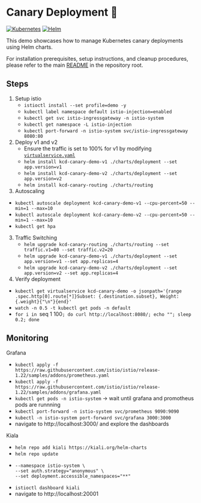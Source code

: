 # Canary Deployment 🦜
[![Kubernetes](https://img.shields.io/badge/Kubernetes-326CE5?logo=kubernetes&logoColor=fff)](#)
[![Helm](https://img.shields.io/badge/Helm-0F1689?logo=helm&logoColor=fff)](#)

This demo showcases how to manage Kubernetes canary deployments using Helm charts.

For installation prerequisites, setup instructions, and cleanup procedures, please refer to the main [README](./../README.md) in the repository root.


## Steps
1. Setup istio
   - `istioctl install --set profile=demo -y`
   - `kubectl label namespace default istio-injection=enabled`
   - `kubectl get svc istio-ingressgateway -n istio-system`
   - `kubectl get namespace -L istio-injection`
   - `kubectl port-forward -n istio-system svc/istio-ingressgateway 8080:80`
2. Deploy v1 and v2
   - Ensure the traffic is set to 100% for v1 by modifying [`virtualservice.yaml`](charts/routing/templates/virtualservice.yaml) 
   - `helm install kcd-canary-demo-v1 ./charts/deployment --set app.version=v1`
   - `helm install kcd-canary-demo-v2 ./charts/deployment --set app.version=v2`
   - `helm install kcd-canary-routing ./charts/routing`
3. Autoscaling
  - `kubectl autoscale deployment kcd-canary-demo-v1 --cpu-percent=50 --min=1 --max=10`
  - `kubectl autoscale deployment kcd-canary-demo-v2 --cpu-percent=50 --min=1 --max=10`
  - `kubectl get hpa`
3. Traffic Switching
   - `helm upgrade kcd-canary-routing ./charts/routing --set traffic.v1=80 --set traffic.v2=20`
   - `helm upgrade kcd-canary-demo-v1 ./charts/deployment --set app.version=v1 --set app.replicas=4`
   - `helm upgrade kcd-canary-demo-v2 ./charts/deployment --set app.version=v2 --set app.replicas=4`
4. Verify deployment
- `kubectl get virtualservice kcd-canary-demo -o jsonpath='{range .spec.http[0].route[*]}Subset: {.destination.subset}, Weight: {.weight}{"\n"}{end}'`
- `watch -n 0.5 -t kubectl get pods -n default`
- `for i in `seq 1 100`; do curl http://localhost:8080/; echo ""; sleep 0.2; done`


## Monitoring
Grafana
- `kubectl apply -f https://raw.githubusercontent.com/istio/istio/release-1.22/samples/addons/prometheus.yaml`
- `kubectl apply -f https://raw.githubusercontent.com/istio/istio/release-1.22/samples/addons/grafana.yaml`
- `kubectl get pods -n istio-system` -> wait until grafana and promotheus pods are runnning
- `kubectl port-forward -n istio-system svc/prometheus 9090:9090`
- `kubectl -n istio-system port-forward svc/grafana 3000:3000`
- navigate to http://localhost:3000/ and explore the dashboards

Kiala
- `helm repo add kiali https://kiali.org/helm-charts`
- `helm repo update`
- ```helm install kiali-server kiali/kiali-server \
  --namespace istio-system \
  --set auth.strategy="anonymous" \
  --set deployment.accessible_namespaces="**"
  ```
- `istioctl dashboard kiali`
- navigate to http://localhost:20001

